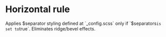# Horizontal rule

Applies $separator styling defined at `_config.scss` only if `$separators` is set to `true`. Eliminates ridge/bevel effects.